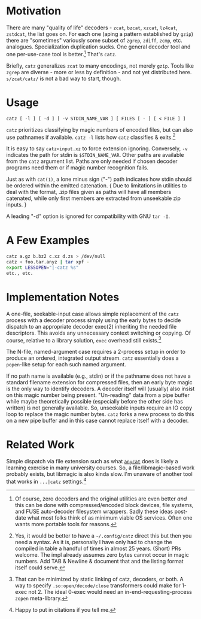 Motivation
==========
There are many "quality of life" decoders - `zcat`, `bzcat`, `xzcat`, `lz4cat`,
`zstdcat`, the list goes on.  For each one (aping a pattern established by
`gzip`) there are "sometimes" variously some subset of `zgrep`, `zdiff`, `zcmp`,
etc. analogues.  Specialization duplication sucks.  One general decoder tool and
one per-use-case tool is better.[^1]  That's `catz`.

Briefly, `catz` generalizes `zcat` to many encodings, not merely `gzip`.  Tools
like `zgrep` are diverse - more or less by definition - and not yet distributed
here.  `s/zcat/catz/` is not a bad way to start, though.

Usage
=====
```
catz [ -l ] [ -d ] [ -v STDIN_NAME_VAR ] [ FILES [ - ] [ < FILE ] ]
```

`catz` prioritizes classifying by magic numbers of encoded files, but can also
use pathnames if available.  `catz -l` lists how `catz` classifies & exits.[^2]

It is easy to say `catz<input.xz` to force extension ignoring.  Conversely, `-v`
indicates the path for stdin is `$STDIN_NAME_VAR`.  Other paths are available
from the `catz` argument list.  Paths are only needed if chosen decoder programs
need them or if magic number recognition fails.

Just as with `cat(1)`, a lone minus sign ("-") path indicates how stdin should
be ordered within the emitted catenation. { Due to limitations in utilities to
deal with the format, .zip files given as paths will have all members catenated,
while only first members are extracted from unseekable zip inputs. }

A leading "-d" option is ignored for compatibility with GNU `tar -I`.

A Few Examples
==============
```sh
catz a.gz b.bz2 c.xz d.zs > /dev/null
catz < foo.tar.anyz | tar xpf -
export LESSOPEN="|-catz %s"
etc., etc.
```

Implementation Notes
====================
A one-file, seekable-input case allows simple replacement of the `catz` process
with a decoder process simply using the early bytes to decide dispatch to an
appropriate decoder exec(2) inheriting the needed file descriptors.  This avoids
any unnecessary context switching or copying.  Of course, relative to a library
solution, `exec` overhead still exists.[^3]

The N-file, named-argument case requires a 2-process setup in order to produce
an ordered, integrated output stream.  `catz` essentially does a `popen`-like
setup for each such named argument.

If no path name is available (e.g., stdin) or if the pathname does not have a
standard filename extension for compressed files, then an early byte magic is
the only way to identify decoders.  A decoder itself will (usually) also insist
on this magic number being present.  "Un-reading" data from a pipe buffer while
maybe theoretically possible (especially before the other side has written) is
not generally available.  So, unseekable inputs require an IO copy loop to
replace the magic number bytes.  `catz` forks a new process to do this on a new
pipe buffer and in this case cannot replace itself with a decoder.

Related Work
============
Simple dispatch via file extension such as what
[`anycat`](https://github.com/eruffaldi/anycat/blob/master/anycat.sh) does is
likely a learning exercise in many university courses. So, a file/libmagic-based
work probably exists, but libmagic is also kinda slow.  I'm unaware of another
tool that works in `...|catz` settings.[^4]

[^1]: Of course, zero decoders and the original utilities are even better *and*
this can be done with compressed/encoded block devices, file systems, and FUSE
auto-decoder filesystem wrappers.  Sadly these ideas post-date what most folks
think of as minimum viable OS services.  Often one wants more portable tools for
reasons.

[^2]: Yes, it would be better to have a `~/.config/catz` direct this but then
you need a syntax.  As it is, personally I have only had to change the compiled
in table a handful of times in almost 25 years.  (Short) PRs welcome.  The impl
already assumes zero bytes cannot occur in magic numbers.  Add TAB & Newline &
document that and the listing format itself could serve.

[^3]: That can be minimized by static linking of catz, decoders, or both.  A way
to specify `.so:open/decode/close` transformers could make for 1-exec not 2. The
ideal 0-exec would need an in-end-requesting-process `zopen` meta-library.

[^4]:  Happy to put in citations if you tell me.
